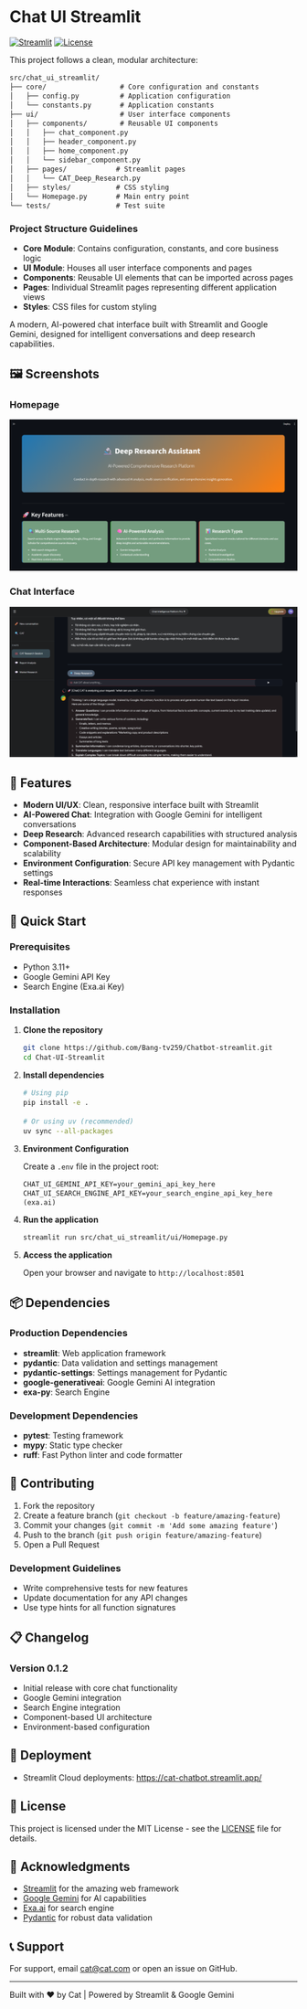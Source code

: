 # Chat UI Streamlit

[![Streamlit](https://img.shields.io/badge/Streamlit-1.42.2+-red.svg)](https://streamlit.io)
[![License](https://img.shields.io/badge/License-MIT-green.svg)](LICENSE)

This project follows a clean, modular architecture:

```text
src/chat_ui_streamlit/
├── core/                  # Core configuration and constants
│   ├── config.py          # Application configuration
│   └── constants.py       # Application constants
├── ui/                    # User interface components
│   ├── components/        # Reusable UI components
│   │   ├── chat_component.py
│   │   ├── header_component.py
│   │   ├── home_component.py
│   │   └── sidebar_component.py
│   ├── pages/            # Streamlit pages
│   │   └── CAT_Deep_Research.py
│   ├── styles/           # CSS styling
│   └── Homepage.py       # Main entry point
└── tests/                # Test suite
```

### Project Structure Guidelines

- **Core Module**: Contains configuration, constants, and core business logic
- **UI Module**: Houses all user interface components and pages
- **Components**: Reusable UI elements that can be imported across pages
- **Pages**: Individual Streamlit pages representing different application views
- **Styles**: CSS files for custom styling

A modern, AI-powered chat interface built with Streamlit and Google Gemini, designed for intelligent conversations and deep research capabilities.

## 🖼️ Screenshots

### Homepage

![Homepage](assets/homepage.png)

### Chat Interface

![Chat Interface](assets/chat.png)

## 🎯 Features

- **Modern UI/UX**: Clean, responsive interface built with Streamlit
- **AI-Powered Chat**: Integration with Google Gemini for intelligent conversations
- **Deep Research**: Advanced research capabilities with structured analysis
- **Component-Based Architecture**: Modular design for maintainability and scalability
- **Environment Configuration**: Secure API key management with Pydantic settings
- **Real-time Interactions**: Seamless chat experience with instant responses

## 🚀 Quick Start

### Prerequisites

- Python 3.11+
- Google Gemini API Key
- Search Engine (Exa.ai Key)

### Installation

1. **Clone the repository**

   ```bash
   git clone https://github.com/Bang-tv259/Chatbot-streamlit.git
   cd Chat-UI-Streamlit
   ```

2. **Install dependencies**

   ```bash
   # Using pip
   pip install -e .

   # Or using uv (recommended)
   uv sync --all-packages
   ```

3. **Environment Configuration**

   Create a `.env` file in the project root:

   ```env
   CHAT_UI_GEMINI_API_KEY=your_gemini_api_key_here
   CHAT_UI_SEARCH_ENGINE_API_KEY=your_search_engine_api_key_here (exa.ai)
   ```

4. **Run the application**

   ```bash
   streamlit run src/chat_ui_streamlit/ui/Homepage.py
   ```

5. **Access the application**

   Open your browser and navigate to `http://localhost:8501`

## 📦 Dependencies

### Production Dependencies

- **streamlit**: Web application framework
- **pydantic**: Data validation and settings management
- **pydantic-settings**: Settings management for Pydantic
- **google-generativeai**: Google Gemini AI integration
- **exa-py**: Search Engine

### Development Dependencies

- **pytest**: Testing framework
- **mypy**: Static type checker
- **ruff**: Fast Python linter and code formatter

## 🤝 Contributing

1. Fork the repository
2. Create a feature branch (`git checkout -b feature/amazing-feature`)
3. Commit your changes (`git commit -m 'Add some amazing feature'`)
4. Push to the branch (`git push origin feature/amazing-feature`)
5. Open a Pull Request

### Development Guidelines

- Write comprehensive tests for new features
- Update documentation for any API changes
- Use type hints for all function signatures

## 📋 Changelog

### Version 0.1.2

- Initial release with core chat functionality
- Google Gemini integration
- Search Engine integration
- Component-based UI architecture
- Environment-based configuration

## 🐛 Deployment

- Streamlit Cloud deployments: <https://cat-chatbot.streamlit.app/>

## 📄 License

This project is licensed under the MIT License - see the [LICENSE](LICENSE) file for details.

## 🙏 Acknowledgments

- [Streamlit](https://streamlit.io/) for the amazing web framework
- [Google Gemini](https://deepmind.google/technologies/gemini/) for AI capabilities
- [Exa.ai](https://exa.ai/) for search engine
- [Pydantic](https://pydantic.dev/) for robust data validation

## 📞 Support

For support, email <cat@cat.com> or open an issue on GitHub.

---

Built with ❤️ by Cat | Powered by Streamlit & Google Gemini

